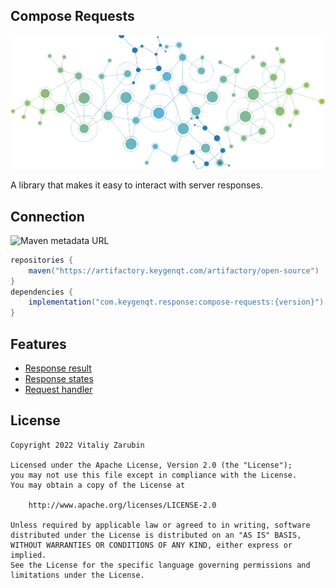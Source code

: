 ## Compose Requests

![picture](https://github.com/keygenqt/android-response-result/blob/master/data/just-image.png?raw=true)

A library that makes it easy to interact with server responses.

## Connection

![Maven metadata URL](https://img.shields.io/maven-metadata/v?metadataUrl=https%3A%2F%2Fartifactory.keygenqt.com%2Fartifactory%2Fopen-source%2Fcom%2Fkeygenqt%2Fresponse%2Fcompose-requests%2Fmaven-metadata.xml)

```gradle
repositories {
    maven("https://artifactory.keygenqt.com/artifactory/open-source")
}
dependencies {
    implementation("com.keygenqt.response:compose-requests:{version}")
}
```

## Features

* [Response result](/compose-requests/response_result)
* [Response states](/compose-requests/response_states)
* [Request handler](/compose-requests/request_handler)

## License

```
Copyright 2022 Vitaliy Zarubin

Licensed under the Apache License, Version 2.0 (the "License");
you may not use this file except in compliance with the License.
You may obtain a copy of the License at

    http://www.apache.org/licenses/LICENSE-2.0

Unless required by applicable law or agreed to in writing, software
distributed under the License is distributed on an "AS IS" BASIS,
WITHOUT WARRANTIES OR CONDITIONS OF ANY KIND, either express or implied.
See the License for the specific language governing permissions and
limitations under the License.
```
